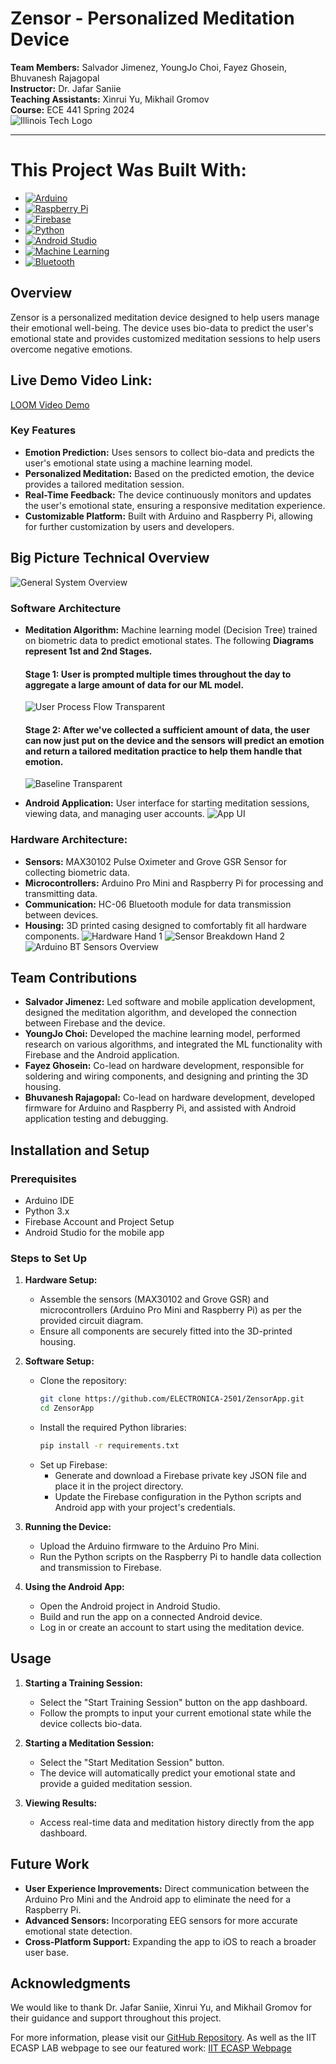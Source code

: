 # Zensor - Personalized Meditation Device

**Team Members:** Salvador Jimenez, YoungJo Choi, Fayez Ghosein, Bhuvanesh Rajagopal  
**Instructor:** Dr. Jafar Saniie  
**Teaching Assistants:** Xinrui Yu, Mikhail Gromov  
**Course:** ECE 441 Spring 2024  
![Illinois Tech Logo](ECE%20441/IITLOGO.png)


---
# This Project Was Built With:

* [![Arduino][Arduino-shield]][Arduino-url]
* [![Raspberry Pi][RaspberryPi-shield]][RaspberryPi-url]
* [![Firebase][Firebase-shield]][Firebase-url]
* [![Python][Python-shield]][Python-url]
* [![Android Studio][AndroidStudio-shield]][AndroidStudio-url]
* [![Machine Learning][MachineLearning-shield]][MachineLearning-url]
* [![Bluetooth][Bluetooth-shield]][Bluetooth-url]

## Overview

Zensor is a personalized meditation device designed to help users manage their emotional well-being. The device uses bio-data to predict the user's emotional state and provides customized meditation sessions to help users overcome negative emotions.

## Live Demo Video Link:
[LOOM Video Demo](https://www.loom.com/share/299a1b1e04414c11861a4b76ba6212f2?sid=60bab68d-1b5e-46e7-a23c-9dedf14cfc5d)

### Key Features
- **Emotion Prediction:** Uses sensors to collect bio-data and predicts the user's emotional state using a machine learning model.
- **Personalized Meditation:** Based on the predicted emotion, the device provides a tailored meditation session.
- **Real-Time Feedback:** The device continuously monitors and updates the user's emotional state, ensuring a responsive meditation experience.
- **Customizable Platform:** Built with Arduino and Raspberry Pi, allowing for further customization by users and developers.

## Big Picture Technical Overview
![General System Overview](ECE%20441/GeneralSystemOverview.png)

### Software Architecture
- **Meditation Algorithm:** Machine learning model (Decision Tree) trained on biometric data to predict emotional states. The following **Diagrams represent 1st and 2nd Stages.**
  #### Stage 1: User is prompted multiple times throughout the day to aggregate a large amount of data for our ML model.
    ![User Process Flow Transparent](ECE%20441/UserProcFlowTransparent.png)

  #### Stage 2: After we've collected a sufficient amount of data, the user can now just put on the device and the sensors will predict an emotion and return a tailored meditation practice to help them handle that emotion.
    ![Baseline Transparent](ECE%20441/Copy%20of%20BaselineTransparent.png)


- **Android Application:** User interface for starting meditation sessions, viewing data, and managing user accounts.
  ![App UI](ECE%20441/AppUI.png)

### Hardware Architecture: 
- **Sensors:** MAX30102 Pulse Oximeter and Grove GSR Sensor for collecting biometric data.
- **Microcontrollers:** Arduino Pro Mini and Raspberry Pi for processing and transmitting data.
- **Communication:** HC-06 Bluetooth module for data transmission between devices.
- **Housing:** 3D printed casing designed to comfortably fit all hardware components.
![Hardware Hand 1](ECE%20441/Hand1.png)
![Sensor Breakdown Hand 2](ECE%20441/SensorBreakDownHand2.png)
![Arduino BT Sensors Overview](ECE%20441/ArduinoBTSensorsOverview.png)



## Team Contributions

- **Salvador Jimenez:** Led software and mobile application development, designed the meditation algorithm, and developed the connection between Firebase and the device.
- **YoungJo Choi:** Developed the machine learning model, performed research on various algorithms, and integrated the ML functionality with Firebase and the Android application.
- **Fayez Ghosein:** Co-lead on hardware development, responsible for soldering and wiring components, and designing and printing the 3D housing.
- **Bhuvanesh Rajagopal:** Co-lead on hardware development, developed firmware for Arduino and Raspberry Pi, and assisted with Android application testing and debugging.

## Installation and Setup

### Prerequisites
- Arduino IDE
- Python 3.x
- Firebase Account and Project Setup
- Android Studio for the mobile app

### Steps to Set Up

1. **Hardware Setup:**
   - Assemble the sensors (MAX30102 and Grove GSR) and microcontrollers (Arduino Pro Mini and Raspberry Pi) as per the provided circuit diagram.
   - Ensure all components are securely fitted into the 3D-printed housing.

2. **Software Setup:**
   - Clone the repository:
     ```bash
     git clone https://github.com/ELECTRONICA-2501/ZensorApp.git
     cd ZensorApp
     ```
   - Install the required Python libraries:
     ```bash
     pip install -r requirements.txt
     ```
   - Set up Firebase:
     - Generate and download a Firebase private key JSON file and place it in the project directory.
     - Update the Firebase configuration in the Python scripts and Android app with your project's credentials.

3. **Running the Device:**
   - Upload the Arduino firmware to the Arduino Pro Mini.
   - Run the Python scripts on the Raspberry Pi to handle data collection and transmission to Firebase.

4. **Using the Android App:**
   - Open the Android project in Android Studio.
   - Build and run the app on a connected Android device.
   - Log in or create an account to start using the meditation device.

## Usage

1. **Starting a Training Session:**
   - Select the "Start Training Session" button on the app dashboard.
   - Follow the prompts to input your current emotional state while the device collects bio-data.

2. **Starting a Meditation Session:**
   - Select the "Start Meditation Session" button.
   - The device will automatically predict your emotional state and provide a guided meditation session.

3. **Viewing Results:**
   - Access real-time data and meditation history directly from the app dashboard.

## Future Work

- **User Experience Improvements:** Direct communication between the Arduino Pro Mini and the Android app to eliminate the need for a Raspberry Pi.
- **Advanced Sensors:** Incorporating EEG sensors for more accurate emotional state detection.
- **Cross-Platform Support:** Expanding the app to iOS to reach a broader user base.

## Acknowledgments

We would like to thank Dr. Jafar Saniie, Xinrui Yu, and Mikhail Gromov for their guidance and support throughout this project.



For more information, please visit our [GitHub Repository](https://github.com/ELECTRONICA-2501/ZensorApp).
As well as the IIT ECASP LAB webpage to see our featured work: [IIT ECASP Webpage](https://ecasp.ece.iit.edu/)


<!-- MD Links & Images -->

[Arduino-shield]: https://img.shields.io/badge/Arduino-00979D?style=for-the-badge&logo=arduino&logoColor=white
[Arduino-url]: https://www.arduino.cc/

[RaspberryPi-shield]: https://img.shields.io/badge/Raspberry%20Pi-A22846?style=for-the-badge&logo=raspberry-pi&logoColor=white
[RaspberryPi-url]: https://www.raspberrypi.org/

[Firebase-shield]: https://img.shields.io/badge/firebase-a08021?style=for-the-badge&logo=firebase&logoColor=ffcd34
[Firebase-url]: https://firebase.google.com/

[Python-shield]: https://img.shields.io/badge/Python-3776AB?style=for-the-badge&logo=python&logoColor=white
[Python-url]: https://www.python.org/

[AndroidStudio-shield]: https://img.shields.io/badge/Android%20Studio-3DDC84?style=for-the-badge&logo=android-studio&logoColor=white
[AndroidStudio-url]: https://developer.android.com/studio

[MachineLearning-shield]: https://img.shields.io/badge/Machine%20Learning-FF6F00?style=for-the-badge&logo=ml&logoColor=white
[MachineLearning-url]: https://scikit-learn.org/

[Bluetooth-shield]: https://img.shields.io/badge/Bluetooth-0082FC?style=for-the-badge&logo=bluetooth&logoColor=white
[Bluetooth-url]: https://www.bluetooth.com/


